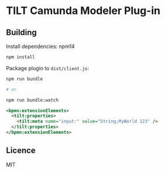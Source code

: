 # TILT Camunda Modeler Plug-in

## Building

Install dependencies:
npm14
```sh
npm install
```

Package plugin to `dist/client.js`:

```sh
npm run bundle

# or

npm run bundle:watch
```
```xml
<bpmn:extensionElements>
  <tilt:properties>
    <tilt:meta name="input:" value="String;MyWorld 123" />
  </tilt:properties>
</bpmn:extensionElements>
```
## Licence

MIT
